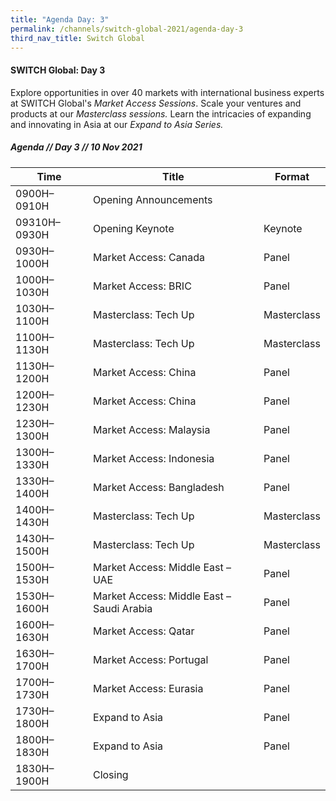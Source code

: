 ```yaml
---
title: "Agenda Day: 3"
permalink: /channels/switch-global-2021/agenda-day-3
third_nav_title: Switch Global
---
```


#### SWITCH Global: Day 3
Explore opportunities in over 40 markets with international business experts at SWITCH Global's *Market Access Sessions*. Scale your ventures and products at our *Masterclass sessions.* Learn the intricacies of expanding and innovating in Asia at our *Expand to Asia Series.*


##### Agenda // Day 3 // 10 Nov 2021

| Time | Title | Format |
| -------- | -------- | -------- |
| 0900H–0910H     | Opening Announcements   |      |
| 09310H–0930H     | Opening Keynote    | Keynote     |
| 0930H–1000H     | Market Access: Canada     | Panel     |
| 1000H–1030H     | Market Access: BRIC     | Panel     |
| 1030H–1100H     | Masterclass: Tech Up    | Masterclass    |
| 1100H–1130H     | Masterclass: Tech Up     | Masterclass   |
| 1130H–1200H     | Market Access: China       | Panel     |
| 1200H–1230H     | Market Access: China    | Panel     |
| 1230H–1300H     | Market Access: Malaysia     | Panel     |
| 1300H–1330H     | Market Access: Indonesia    | Panel     |
| 1330H–1400H     | Market Access: Bangladesh   | Panel    |
| 1400H–1430H     | Masterclass: Tech Up   | Masterclass     |
| 1430H–1500H     | Masterclass: Tech Up   | Masterclass     |
| 1500H–1530H     | Market Access: Middle East – UAE   | Panel     |
| 1530H–1600H     | Market Access: Middle East – Saudi Arabia   | Panel     |
| 1600H–1630H     | Market Access: Qatar   | Panel     |
| 1630H–1700H     | Market Access: Portugal   | Panel     |
| 1700H–1730H     | Market Access: Eurasia   | Panel     |
| 1730H–1800H     | Expand to Asia   | Panel     |
| 1800H–1830H     | Expand to Asia   | Panel     |
| 1830H–1900H     | Closing   |      |